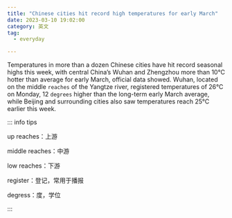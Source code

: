 ```yaml
---
title: "Chinese cities hit record high temperatures for early March"
date: 2023-03-10 19:02:00
category: 英文
tag:
  - everyday

---
```


Temperatures in more than a dozen Chinese cities have hit record seasonal highs this week, with central China’s Wuhan and Zhengzhou more than 10℃ hotter than average for early March, official data showed. Wuhan, located on the middle `reaches` of the Yangtze river, registered temperatures of 26℃ on Monday, 12 `degrees` higher than the long-term early March average, while Beijing and surrounding cities also saw temperatures reach 25℃ earlier this week.

::: info tips

up reaches：上游

middle reaches：中游

low reaches：下游

register：登记，常用于播报

degress：度，学位

:::
